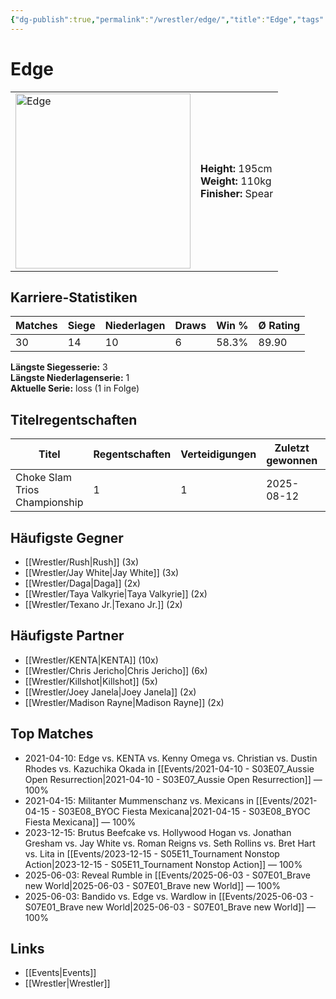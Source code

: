 ```yaml
---
{"dg-publish":true,"permalink":"/wrestler/edge/","title":"Edge","tags":["wrestler"],"noteIcon":""}
---
```



# Edge

<table>
        <tr>
        <td><img src="https://github.com/CptSpaulding1980/choke-slam-wrestling/releases/download/images/Edge.png" width="280" alt="Edge"></td>
        <td>
        <b>Height:</b> 195cm<br>
        <b>Weight:</b> 110kg<br>
        <b>Finisher:</b> Spear<br>
        </td>
        </tr>
        </table>
        
## Karriere-Statistiken

| Matches | Siege | Niederlagen | Draws | Win % | Ø Rating |
|---------|-------|-------------|-------|-------|-----------|
| 30 | 14 | 10 | 6 | 58.3% | 89.90 |

**Längste Siegesserie:** 3<br>**Längste Niederlagenserie:** 1<br>**Aktuelle Serie:** loss (1 in Folge)

## Titelregentschaften
| Titel | Regentschaften | Verteidigungen | Zuletzt gewonnen | Aktuell |
|-------|---------------|----------------|------------------|---------|
| Choke Slam Trios Championship | 1 | 1 | 2025-08-12 |  |


## Häufigste Gegner
- [[Wrestler/Rush\|Rush]] (3x)
- [[Wrestler/Jay White\|Jay White]] (3x)
- [[Wrestler/Daga\|Daga]] (2x)
- [[Wrestler/Taya Valkyrie\|Taya Valkyrie]] (2x)
- [[Wrestler/Texano Jr.\|Texano Jr.]] (2x)

## Häufigste Partner
- [[Wrestler/KENTA\|KENTA]] (10x)
- [[Wrestler/Chris Jericho\|Chris Jericho]] (6x)
- [[Wrestler/Killshot\|Killshot]] (5x)
- [[Wrestler/Joey Janela\|Joey Janela]] (2x)
- [[Wrestler/Madison Rayne\|Madison Rayne]] (2x)

## Top Matches
- 2021-04-10: Edge vs. KENTA vs. Kenny Omega vs. Christian vs. Dustin Rhodes vs. Kazuchika Okada in [[Events/2021-04-10 - S03E07_Aussie Open Resurrection\|2021-04-10 - S03E07_Aussie Open Resurrection]] — 100%
- 2021-04-15: Militanter Mummenschanz vs. Mexicans in [[Events/2021-04-15 - S03E08_BYOC Fiesta Mexicana\|2021-04-15 - S03E08_BYOC Fiesta Mexicana]] — 100%
- 2023-12-15: Brutus Beefcake vs. Hollywood Hogan vs. Jonathan Gresham vs. Jay White vs. Roman Reigns vs. Seth Rollins vs. Bret Hart vs. Lita in [[Events/2023-12-15 - S05E11_Tournament Nonstop Action\|2023-12-15 - S05E11_Tournament Nonstop Action]] — 100%
- 2025-06-03: Reveal Rumble in [[Events/2025-06-03 - S07E01_Brave new World\|2025-06-03 - S07E01_Brave new World]] — 100%
- 2025-06-03: Bandido vs. Edge vs. Wardlow in [[Events/2025-06-03 - S07E01_Brave new World\|2025-06-03 - S07E01_Brave new World]] — 100%

## Links
- [[Events\|Events]]
- [[Wrestler\|Wrestler]]
